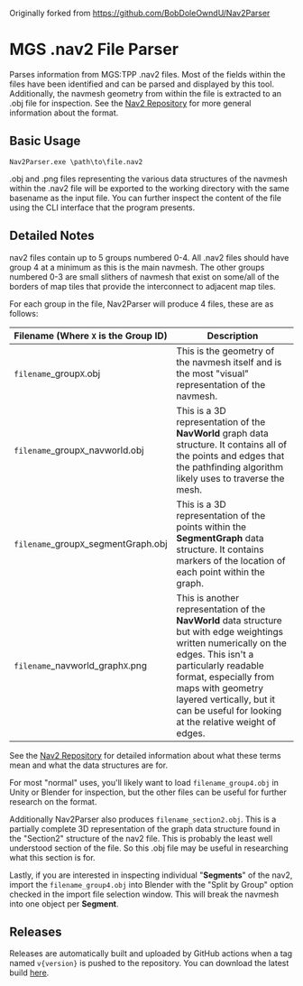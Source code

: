 Originally forked from https://github.com/BobDoleOwndU/Nav2Parser

# MGS .nav2 File Parser

Parses information from MGS:TPP .nav2 files. Most of the fields within the files have been identified and can be parsed and displayed by this tool. Additionally, the navmesh geometry from within the file is extracted to an .obj file for inspection. See the [Nav2 Repository](https://github.com/oldbanana12/Nav2/) for more general information about the format.

## Basic Usage

`Nav2Parser.exe \path\to\file.nav2`

.obj and .png files representing the various data structures of the navmesh within the .nav2 file will be exported to the working directory with the same basename as the input file. You can further inspect the content of the file using the CLI interface that the program presents.

## Detailed Notes

nav2 files contain up to 5 groups numbered 0-4. All .nav2 files should have group 4 at a minimum as this is the main navmesh. The other groups numbered 0-3 are small slithers of navmesh that exist on some/all of the borders of map tiles that provide the interconnect to adjacent map tiles.

For each group in the file, Nav2Parser will produce 4 files, these are as follows:

| Filename (Where `X` is the Group ID) | Description                                                                                                                                                                                                                                                                                      |
| ------------------------------------ | ------------------------------------------------------------------------------------------------------------------------------------------------------------------------------------------------------------------------------------------------------------------------------------------------ |
| `filename`_group`X`.obj              | This is the geometry of the navmesh itself and is the most "visual" representation of the navmesh.                                                                                                                                                                                               |
| `filename`_group`X`_navworld.obj     | This is a 3D representation of the __NavWorld__ graph data structure. It contains all of the points and edges that the pathfinding algorithm likely uses to traverse the mesh.                                                                                                                   |
| `filename`_group`X`_segmentGraph.obj | This is a 3D representation of the points within the __SegmentGraph__ data structure. It contains markers of the location of each point within the graph.                                                                                                                                        |
| `filename`_navworld_graph`X`.png     | This is another representation of the __NavWorld__ data structure but with edge weightings written numerically on the edges. This isn't a particularly readable format, especially from maps with geometry layered vertically, but it can be useful for looking at the relative weight of edges. |

See the [Nav2 Repository](https://github.com/oldbanana12/Nav2/) for detailed information about what these terms mean and what the data structures are for.

For most "normal" uses, you'll likely want to load `filename_group4.obj` in Unity or Blender for inspection, but the other files can be useful for further research on the format.

Additionally Nav2Parser also produces `filename_section2.obj`. This is a partially complete 3D representation of the graph data structure found in the "Section2" structure of the nav2 file. This is probably the least well understood section of the file. So this .obj file may be useful in researching what this section is for.

Lastly, if you are interested in inspecting individual "__Segments__" of the nav2, import the `filename_group4.obj` into Blender with the "Split by Group" option checked in the import file selection window. This will break the navmesh into one object per __Segment__.

## Releases
Releases are automatically built and uploaded by GitHub actions when a tag named `v{version}` is pushed to the repository. You can download the latest build [here](https://github.com/oldbanana12/Nav2Parser/releases/latest/download/Nav2ParserX64.ZIP).